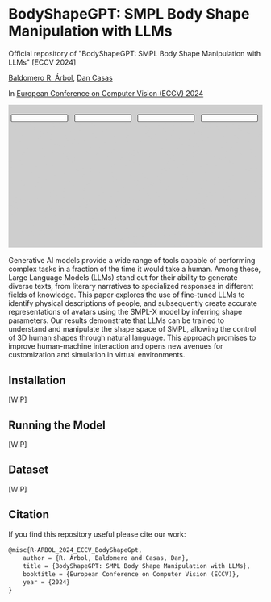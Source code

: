 # BodyShapeGPT: SMPL Body Shape Manipulation with LLMs

Official repository of "BodyShapeGPT: SMPL Body Shape Manipulation with LLMs" [ECCV 2024]

[Baldomero R. Árbol](https://www.linkedin.com/in/baldomero-rodríguez-árbol-716132224/), [Dan Casas](https://dancasas.github.io/)

In [European Conference on Computer Vision (ECCV) 2024](https://eccv.ecva.net)

![BodyShapeGPT Summary](./img/BodyShapeGPT_summary.gif)

Generative AI models provide a wide range of tools capable of performing complex tasks in a fraction of the time it would take a human. Among these, Large Language Models (LLMs) stand out for their ability to generate diverse texts, from literary narratives to specialized responses in different fields of knowledge. This paper explores the use of fine-tuned LLMs to identify physical descriptions of people, and subsequently create accurate representations of avatars using the SMPL-X model by inferring shape parameters. Our results demonstrate that LLMs can be trained to understand and manipulate the shape space of SMPL, allowing the control of 3D human shapes through natural language. This approach promises to improve human-machine interaction and opens new avenues for customization and simulation in virtual environments.

## Installation
[WIP]

## Running the Model
[WIP]

## Dataset
[WIP]

## Citation
If you find this repository useful please cite our work:

```
@misc{R-ARBOL_2024_ECCV_BodyShapeGpt,
    author = {R. Árbol, Baldomero and Casas, Dan},
    title = {BodyShapeGPT: SMPL Body Shape Manipulation with LLMs},
    booktitle = {European Conference on Computer Vision (ECCV)}, 
    year = {2024}
}
```


